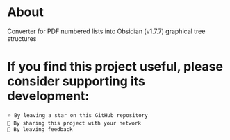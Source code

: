 # About

Converter for PDF numbered lists into Obsidian (v1.7.7) graphical tree structures 

# If you find this project useful, please consider supporting its development:

    ⭐️ By leaving a star on this GitHub repository
    📢 By sharing this project with your network
    📝 By leaving feedback
